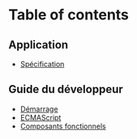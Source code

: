 # Table of contents

## Application

- [Spécification](spec.md)

## Guide du développeur

- [Démarrage](getting-started.md)
- [ECMAScript](steps/ECMAScript.md)
- [Composants fonctionnels](steps/functional-components.md)
